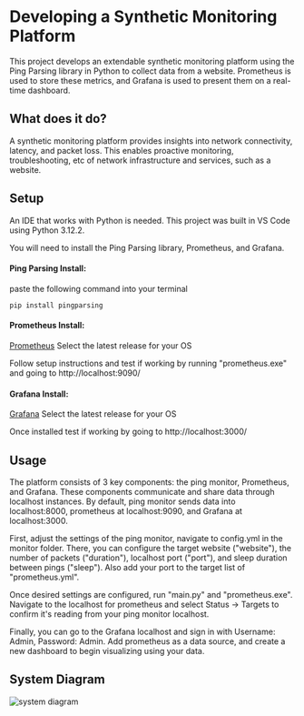 # Developing a Synthetic Monitoring Platform
This project develops an extendable synthetic monitoring platform using the Ping Parsing library in Python to collect data from a website. Prometheus is used to store these metrics, and Grafana is used to present them on a real-time dashboard.

## What does it do?
A synthetic monitoring platform provides insights into network connectivity, latency, and packet loss. This enables proactive monitoring, troubleshooting, etc of network infrastructure and services, such as a website.


## Setup
An IDE that works with Python is needed. This project was built in VS Code using Python 3.12.2.

You will need to install the Ping Parsing library, Prometheus, and Grafana.

#### Ping Parsing Install:

paste the following command into your terminal
```
pip install pingparsing
```

#### Prometheus Install:

<a href="https://prometheus.io/download/" target="_blank">Prometheus</a> Select the latest release for your OS 

Follow setup instructions and test if working by running "prometheus.exe" and going to http://localhost:9090/

#### Grafana Install:

<a href="https://grafana.com/docs/grafana/latest/setup-grafana/installation/" target="_blank">Grafana</a> Select the latest release for your OS

Once installed test if working by going to http://localhost:3000/


## Usage
The platform consists of 3 key components: the ping monitor, Prometheus, and Grafana. These components communicate and share data through localhost instances. By default, ping monitor sends data into localhost:8000, prometheus at localhost:9090, and Grafana at localhost:3000.

First, adjust the settings of the ping monitor, navigate to config.yml in the monitor folder. There, you can configure the target website ("website"),  the number of packets ("duration"), localhost port ("port"), and sleep duration between pings ("sleep"). Also add your port to the target list of "prometheus.yml".

Once desired settings are configured, run "main.py" and "prometheus.exe". Navigate to the localhost for prometheus and select Status -> Targets to confirm it's reading from your ping monitor localhost.

Finally, you can go to the Grafana localhost and sign in with Username: Admin, Password: Admin. Add prometheus as a data source, and create a new dashboard to begin visualizing using your data.

## System Diagram
![system diagram](https://github.com/gmansawesome/synthetic-monitoring-MW/assets/45411978/b3d342cd-a04e-49fe-a439-926ffe316ab0)

